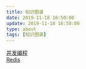 ```yaml
---
title: 知识图谱
date: 2019-11-18 16:50:00
update: 2019-11-18 16:50:00
type: about
tags: [知识图谱]
---
```


<div class="note primary"><a href = "https://volc1612.gitee.io/blog/images/知识点图谱/并发编程.png">并发编程</a></div>

<div class="note primary"><a href = "https://volc1612.gitee.io/blog/images/知识点图谱/Redis.png">Redis</a></div>

